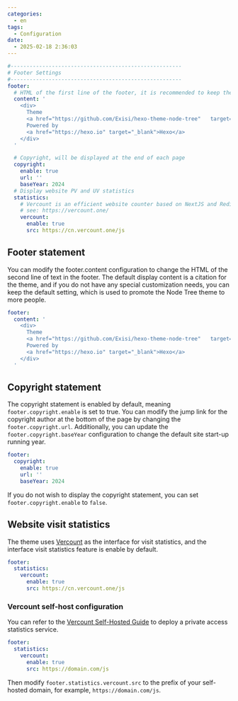 ```yaml
---
categories:
  - en
tags:
  - Configuration
date:
  - 2025-02-18 2:36:03
---
```


``` yml
#------------------------------------------------------
# Footer Settings
#------------------------------------------------------
footer:
  # HTML of the first line of the footer, it is recommended to keep the link to promote this theme to more people
  content: '
    <div>
      Theme
      <a href="https://github.com/Exisi/hexo-theme-node-tree"	target="_blank">Node-Tree</a>
      Powered by
      <a href="https://hexo.io" target="_blank">Hexo</a>
    </div>
  '

  # Copyright, will be displayed at the end of each page
  copyright:
    enable: true
    url: ''
    baseYear: 2024
  # Display website PV and UV statistics
  statistics:
    # Vercount is an efficient website counter based on NextJS and Redis. Support self-deployment
    # see: https://vercount.one/
    vercount:
      enable: true
      src: https://cn.vercount.one/js
```

## Footer statement
You can modify the footer.content configuration to change the HTML of the second line of text in the footer. The default display content is a citation for the theme, and if you do not have any special customization needs, you can keep the default setting, which is used to promote the Node Tree theme to more people.


``` yml
footer:
  content: '
    <div>
      Theme
      <a href="https://github.com/Exisi/hexo-theme-node-tree"	target="_blank">Node-Tree</a>
      Powered by
      <a href="https://hexo.io" target="_blank">Hexo</a>
    </div>
  '
```

## Copyright statement
The copyright statement is enabled by default, meaning `footer.copyright.enable` is set to true. You can modify the jump link for the copyright author at the bottom of the page by changing the `footer.copyright.url`. Additionally, you can update the `footer.copyright.baseYear` configuration to change the default site start-up running year.


``` yml
footer:
  copyright:
    enable: true
    url: ''
    baseYear: 2024
```

If you do not wish to display the copyright statement, you can set `footer.copyright.enable` to `false`.

## Website visit statistics
The theme uses [Vercount](https://vercount.one/) as the interface for visit statistics, and the interface visit statistics feature is enable by default.

``` yml
footer:
  statistics:
    vercount:
      enable: true
      src: https://cn.vercount.one/js
```

### Vercount self-host configuration
You can refer to the [Vercount Self-Hosted Guide](https://github.com/EvanNotFound/vercount?tab=readme-ov-file#vercount-%E8%87%AA%E6%89%98%E7%AE%A1%E6%8C%87%E5%8D%97) to deploy a private access statistics service.

``` yml
footer:
  statistics:
    vercount:
      enable: true
      src: https://domain.com/js
```

Then modify `footer.statistics.vercount.src` to the prefix of your self-hosted domain, for example, `https://domain.com/js`.